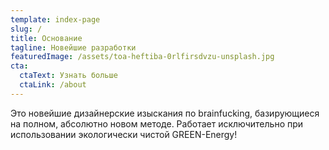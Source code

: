 ```yaml
---
template: index-page
slug: /
title: Основание
tagline: Новейшие разработки
featuredImage: /assets/toa-heftiba-0rlfirsdvzu-unsplash.jpg
cta:
  ctaText: Узнать больше
  ctaLink: /about
---
```

Это новейшие дизайнерские изыскания по brainfucking, базирующиеся на
полном, абсолютно новом методе. Работает исключительно при использовании
экологически чистой GREEN-Energy!